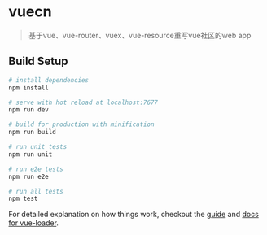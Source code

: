 # vuecn

> 基于vue、vue-router、vuex、vue-resource重写vue社区的web app

## Build Setup

``` bash
# install dependencies
npm install

# serve with hot reload at localhost:7677
npm run dev

# build for production with minification
npm run build

# run unit tests
npm run unit

# run e2e tests
npm run e2e

# run all tests
npm test
```

For detailed explanation on how things work, checkout the [guide](http://vuejs-templates.github.io/webpack/) and [docs for vue-loader](http://vuejs.github.io/vue-loader).
